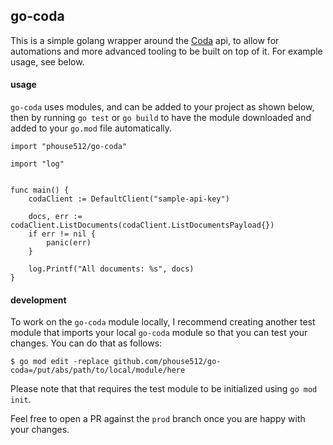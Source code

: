 ## go-coda

This is a simple golang wrapper around the [Coda](https://coda.io) api, to
allow for automations and more advanced tooling to be built on top of it. For
example usage, see below.


#### usage

`go-coda` uses modules, and can be added to your project as shown below, then
by running `go test` or `go build` to have the module downloaded and added to
your `go.mod` file automatically.

```
import "phouse512/go-coda"

import "log"


func main() {
    codaClient := DefaultClient("sample-api-key")

    docs, err := codaClient.ListDocuments(codaClient.ListDocumentsPayload{})
    if err != nil {
        panic(err) 
    }

    log.Printf("All documents: %s", docs)
}

```



#### development

To work on the `go-coda` module locally, I recommend creating another test
module that imports your local `go-coda` module so that you can test your
changes. You can do that as follows:

```
$ go mod edit -replace github.com/phouse512/go-coda=/put/abs/path/to/local/module/here
```

Please note that that requires the test module to be initialized using `go mod
init`.

Feel free to open a PR against the `prod` branch once you are happy with your
changes.

